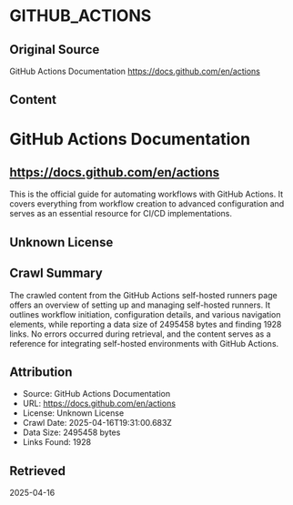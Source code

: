 # GITHUB_ACTIONS

## Original Source
GitHub Actions Documentation
https://docs.github.com/en/actions

## Content
# GitHub Actions Documentation
## https://docs.github.com/en/actions
This is the official guide for automating workflows with GitHub Actions. It covers everything from workflow creation to advanced configuration and serves as an essential resource for CI/CD implementations.
## Unknown License



## Crawl Summary
The crawled content from the GitHub Actions self-hosted runners page offers an overview of setting up and managing self-hosted runners. It outlines workflow initiation, configuration details, and various navigation elements, while reporting a data size of 2495458 bytes and finding 1928 links. No errors occurred during retrieval, and the content serves as a reference for integrating self-hosted environments with GitHub Actions.

## Attribution
- Source: GitHub Actions Documentation
- URL: https://docs.github.com/en/actions
- License: Unknown License
- Crawl Date: 2025-04-16T19:31:00.683Z
- Data Size: 2495458 bytes
- Links Found: 1928

## Retrieved
2025-04-16
